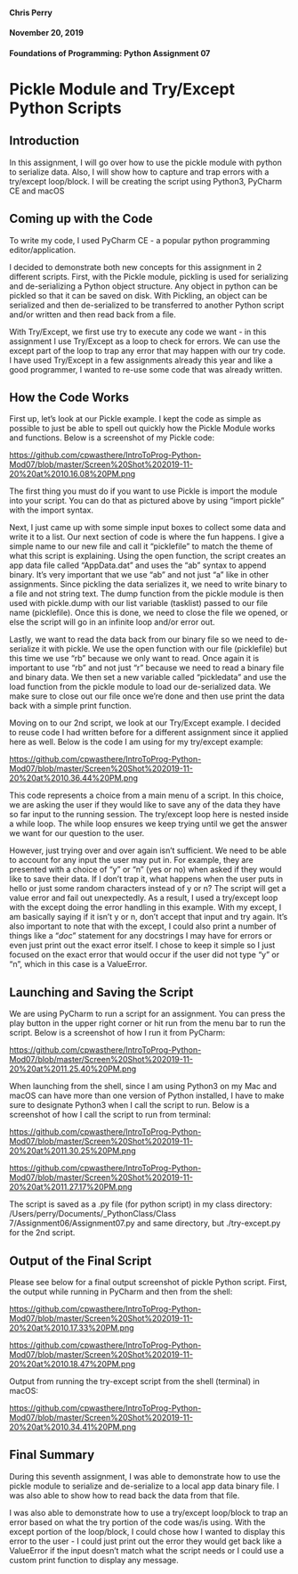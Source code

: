 #### Chris Perry
#### November 20, 2019
#### Foundations of Programming: Python Assignment 07


#                  Pickle Module and Try/Except Python Scripts





## Introduction

In this assignment, I will go over how to use the pickle module with python to serialize data. Also, I will show how to capture and trap errors with a try/except loop/block. I will be creating the script using Python3, PyCharm CE and macOS




## Coming up with the Code

To write my code, I used PyCharm CE - a popular python programming editor/application.

I decided to demonstrate both new concepts for this assignment in 2 different scripts. First, with the Pickle module, pickling is used for serializing and de-serializing a Python object structure. Any object in python can be pickled so that it can be saved on disk. With Pickling, an object can be serialized and then de-serialized to be transferred to another Python script and/or written and then read back from a file.

With Try/Except, we first use try to execute any code we want - in this assignment I use Try/Except as a loop to check for errors. We can use the except part of the loop to trap any error that may happen with our try code. I have used Try/Except in a few assignments already this year and like a good programmer, I wanted to re-use some code that was already written.




## How the Code Works

First up, let’s look at our Pickle example. I kept the code as simple as possible to just be able to spell out quickly how the Pickle Module works and functions. Below is a screenshot of my Pickle code:


https://github.com/cpwasthere/IntroToProg-Python-Mod07/blob/master/Screen%20Shot%202019-11-20%20at%2010.16.08%20PM.png


The first thing you must do if you want to use Pickle is import the module into your script. You can do that as pictured above by using “import pickle” with the import syntax.

Next, I just came up with some simple input boxes to collect some data and write it to a list. Our next section of code is where the fun happens. I give a simple name to our new file and call it “picklefile” to match the theme of what this script is explaining. Using the open function, the script creates an app data file called “AppData.dat” and uses the “ab” syntax to append binary. It’s very important that we use “ab” and not just “a” like in other assignments.  Since pickling the data serializes it, we need to write binary to a file and not string text. The dump function from the pickle module is then used with pickle.dump with our list variable (tasklist) passed to our file name (picklefile). Once this is done, we need to close the file we opened, or else the script will go in an infinite loop and/or error out.

Lastly, we want to read the data back from our binary file so we need to de-serialize it with pickle. We use the open function with our file (picklefile) but this time we use “rb” because we only want to read. Once again it is important to use “rb” and not just “r” because we need to read a binary file and binary data. We then set a new variable called “pickledata” and use the load function from the pickle module to load our de-serialized data. We make sure to close out our file once we’re done and then use print the data back with a simple print function.

Moving on to our 2nd script, we look at our Try/Except example. I decided to reuse code I had written before for a different assignment since it applied here as well. Below is the code I am using for my try/except example:


https://github.com/cpwasthere/IntroToProg-Python-Mod07/blob/master/Screen%20Shot%202019-11-20%20at%2010.36.44%20PM.png



This code represents a choice from a main menu of a script. In this choice, we are asking the user if they would like to save any of the data they have so far input to the running session. The try/except loop here is nested inside a while loop. The while loop ensures we keep trying until we get the answer we want for our question to the user.

However, just trying over and over again isn’t sufficient. We need to be able to account for any input the user may put in. For example, they are presented with a choice of “y” or “n” (yes or no) when asked if they would like to save their data. If I don’t trap it, what happens when the user puts in hello or just some random characters instead of y or n? The script will get a value error and fail out unexpectedly. As a result, I used a try/except loop with the except doing the error handling in this example. With my except, I am basically saying if it isn’t y or n, don’t accept that input and try again. It’s also important to note that with the except, I could also print a number of things like a “_doc_” statement for any docstrings I may have for errors or even just print out the exact error itself. I chose to keep it simple so I just focused on the exact error that would occur if the user did not type “y” or “n”, which in this case is a ValueError.




## Launching and Saving the Script



We are using PyCharm to run a script for an assignment. You can press the play button in the upper right corner or hit run from the menu bar to run the script. Below is a screenshot of how I run it from PyCharm:

https://github.com/cpwasthere/IntroToProg-Python-Mod07/blob/master/Screen%20Shot%202019-11-20%20at%2011.25.40%20PM.png

When launching from the shell, since I am using Python3 on my Mac and macOS can have more than one version of Python installed, I have to make sure to designate Python3 when I call the script to run.  Below is a screenshot of how I call the script to run from terminal:


https://github.com/cpwasthere/IntroToProg-Python-Mod07/blob/master/Screen%20Shot%202019-11-20%20at%2011.30.25%20PM.png

https://github.com/cpwasthere/IntroToProg-Python-Mod07/blob/master/Screen%20Shot%202019-11-20%20at%2011.27.17%20PM.png


The script is saved as a .py file (for python script) in my class directory: /Users/perry/Documents/_PythonClass/Class 7/Assignment06/Assignment07.py and same directory, but ./try-except.py for the 2nd script.


## Output of the Final Script


Please see below for a final output screenshot of pickle Python script. First, the output while running in PyCharm and then from the shell:


https://github.com/cpwasthere/IntroToProg-Python-Mod07/blob/master/Screen%20Shot%202019-11-20%20at%2010.17.33%20PM.png

https://github.com/cpwasthere/IntroToProg-Python-Mod07/blob/master/Screen%20Shot%202019-11-20%20at%2010.18.47%20PM.png



Output from running the try-except script from the shell (terminal) in macOS:


https://github.com/cpwasthere/IntroToProg-Python-Mod07/blob/master/Screen%20Shot%202019-11-20%20at%2010.34.41%20PM.png



## Final Summary


During this seventh assignment, I was able to demonstrate how to use the pickle module to serialize and de-serialize to a local app data binary file. I was also able to show how to read back the data from that file.

I was also able to demonstrate how to use a try/except loop/block to trap an error based on what the try portion of the code was/is using. With the except portion of the loop/block, I could chose how I wanted to display this error to the user - I could just print out the error they would get back like a ValueError if the input doesn’t match what the script needs or I could use a custom print function to display any message.
